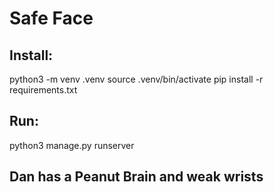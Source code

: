 # Safe  Face

## Install: 
python3 -m venv .venv
source .venv/bin/activate
pip install -r requirements.txt


## Run: 
python3 manage.py runserver

## Dan has a Peanut Brain and weak wrists

